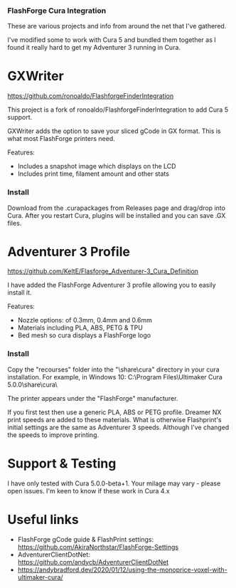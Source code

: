 ### FlashForge Cura Integration
These are various projects and info from around the net that I've gathered.

I've modified some to work with Cura 5 and bundled them together as I found it really hard to get my Adventurer 3 running in Cura.


# GXWriter
https://github.com/ronoaldo/FlashforgeFinderIntegration

This project is a fork of ronoaldo/FlashforgeFinderIntegration to add Cura 5 support.  

GXWriter adds the option to save your sliced gCode in GX format.  This is what most FlashForge printers need.

Features:
 - Includes a snapshot image which displays on the LCD
 - Includes print time, filament amount and other stats


### Install

Download from the .curapackages from Releases page and drag/drop into Cura.
After you restart Cura, plugins will be installed and you can save .GX files.


# Adventurer 3 Profile
https://github.com/KeltE/Flasforge_Adventurer-3_Cura_Definition

I have added the FlashForge Adventurer 3 profile allowing you to easily install it.

Features:
 - Nozzle options: of 0.3mm, 0.4mm and 0.6mm
 - Materials including PLA, ABS, PETG & TPU
 - Bed mesh so cura displays a FlashForge logo

### Install

Copy the "recourses" folder into the "\share\cura" directory in your cura installation.  For example, in Windows 10: C:\Program Files\Ultimaker Cura 5.0.0\share\cura\

The printer appears under the "FlashForge" manufacturer.

If you first test then use a generic PLA, ABS or PETG profile. Dreamer NX print speeds are added to these materials. What is otherwise Flashprint's initial settings are the same as Adventurer 3 speeds. Although I've changed the speeds to improve printing.


# Support & Testing
I have only tested with Cura 5.0.0-beta+1.  Your milage may vary - please open issues.  I'm keen to know if these work in Cura 4.x

# Useful links

* FlashForge gCode guide & FlashPrint settings: https://github.com/AkiraNorthstar/FlashForge-Settings
* AdventurerClientDotNet: https://github.com/andycb/AdventurerClientDotNet
* https://andybradford.dev/2020/01/12/using-the-monoprice-voxel-with-ultimaker-cura/
